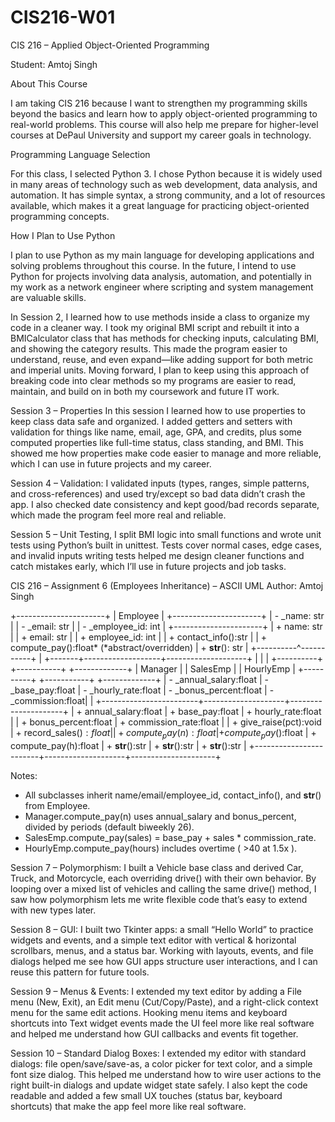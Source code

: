 # CIS216-W01
CIS 216 – Applied Object-Oriented Programming

Student: Amtoj Singh

About This Course

I am taking CIS 216 because I want to strengthen my programming skills beyond the basics and learn how to apply object-oriented programming to real-world problems. This course will also help me prepare for higher-level courses at DePaul University and support my career goals in technology.

Programming Language Selection

For this class, I selected Python 3. I chose Python because it is widely used in many areas of technology such as web development, data analysis, and automation. It has simple syntax, a strong community, and a lot of resources available, which makes it a great language for practicing object-oriented programming concepts.

How I Plan to Use Python

I plan to use Python as my main language for developing applications and solving problems throughout this course. In the future, I intend to use Python for projects involving data analysis, automation, and potentially in my work as a network engineer where scripting and system management are valuable skills.


In Session 2, I learned how to use methods inside a class to organize my code in a cleaner way. I took my original BMI script and rebuilt it into a BMICalculator class that has methods for checking inputs, calculating BMI, and showing the category results. This made the program easier to understand, reuse, and even expand—like adding support for both metric and imperial units. Moving forward, I plan to keep using this approach of breaking code into clear methods so my programs are easier to read, maintain, and build on in both my coursework and future IT work.



Session 3 – Properties
In this session I learned how to use properties to keep class data safe and organized. I added getters and setters with validation for things like name, email, age, GPA, and credits, plus some computed properties like full-time status, class standing, and BMI. This showed me how properties make code easier to manage and more reliable, which I can use in future projects and my career.


Session 4 – Validation: I validated inputs (types, ranges, simple patterns, and cross-references) and used try/except so bad data didn’t crash the app. I also checked date consistency and kept good/bad records separate, which made the program feel more real and reliable.

Session 5 – Unit Testing, I split BMI logic into small functions and wrote unit tests using Python’s built in unittest. Tests cover normal cases, edge cases, and invalid inputs writing tests helped me design cleaner functions and catch mistakes early, which I’ll use in future projects and job tasks.


CIS 216 – Assignment 6 (Employees Inheritance) – ASCII UML
Author: Amtoj Singh

+----------------------+
|       Employee       |
+----------------------+
| - _name: str         |
| - _email: str        |
| - _employee_id: int  |
+----------------------+
| + name: str          |
| + email: str         |
| + employee_id: int   |
| + contact_info():str |
| + compute_pay():float*   (*abstract/overridden) 
| + __str__(): str     |
+----------^-----------+
           |
   +-------+-------------------+--------------------+
   |                           |                    |
+----------+             +-----------+        +-------------+
|  Manager |             | SalesEmp  |        |  HourlyEmp  |
+----------+             +-----------+        +-------------+
| - _annual_salary:float | - _base_pay:float  | - _hourly_rate:float
| - _bonus_percent:float | - _commission:float|                     |
+------------------------+--------------------+---------------------+
| + annual_salary:float  | + base_pay:float   | + hourly_rate:float |
| + bonus_percent:float  | + commission_rate:float                  |
| + give_raise(pct):void | + record_sales($):float                  |
| + compute_pay(n):float | + compute_pay($):float | + compute_pay(h):float
| + __str__():str        | + __str__():str    | + __str__():str     |
+------------------------+--------------------+---------------------+

Notes:
- All subclasses inherit name/email/employee_id, contact_info(), and __str__() from Employee.
- Manager.compute_pay(n) uses annual_salary and bonus_percent, divided by periods (default biweekly 26).
- SalesEmp.compute_pay(sales) = base_pay + sales * commission_rate.
- HourlyEmp.compute_pay(hours) includes overtime ( >40 at 1.5x ).

Session 7 – Polymorphism: I built a Vehicle base class and derived Car, Truck, and Motorcycle, each overriding drive() with their own behavior. By looping over a mixed list of vehicles and calling the same drive() method, I saw how polymorphism lets me write flexible code that’s easy to extend with new types later.

Session 8 – GUI: I built two Tkinter apps: a small “Hello World” to practice widgets and events, and a simple text editor with vertical & horizontal scrollbars, menus, and a status bar. Working with layouts, events, and file dialogs helped me see how GUI apps structure user interactions, and I can reuse this pattern for future tools.

Session 9 – Menus & Events: I extended my text editor by adding a File menu (New, Exit), an Edit menu (Cut/Copy/Paste), and a right-click context menu for the same edit actions. Hooking menu items and keyboard shortcuts into Text widget events made the UI feel more like real software and helped me understand how GUI callbacks and events fit together.

Session 10 – Standard Dialog Boxes: I extended my editor with standard dialogs: file open/save/save-as, a color picker for text color, and a simple font size dialog. This helped me understand how to wire user actions to the right built-in dialogs and update widget state safely. I also kept the code readable and added a few small UX touches (status bar, keyboard shortcuts) that make the app feel more like real software.







